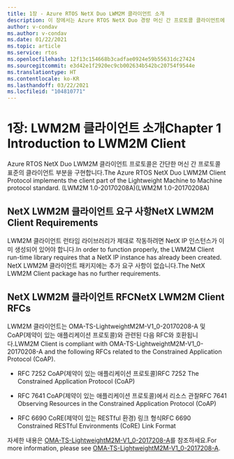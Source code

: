 ```yaml
---
title: 1장 - Azure RTOS NetX Duo LWM2M 클라이언트 소개
description: 이 장에서는 Azure RTOS NetX Duo 경량 머신 간 프로토콜 클라이언트에 대해 소개합니다.
author: v-condav
ms.author: v-condav
ms.date: 01/22/2021
ms.topic: article
ms.service: rtos
ms.openlocfilehash: 12f13c154668b3cadfae0924e59b55631dc27424
ms.sourcegitcommit: e3d42e1f2920ec9cb002634b542bc20754f9544e
ms.translationtype: HT
ms.contentlocale: ko-KR
ms.lasthandoff: 03/22/2021
ms.locfileid: "104810771"
---
```

# <a name="chapter-1--introduction-to-lwm2m-client"></a><span data-ttu-id="11d86-103">1장: LWM2M 클라이언트 소개</span><span class="sxs-lookup"><span data-stu-id="11d86-103">Chapter 1  Introduction to LWM2M Client</span></span>

<span data-ttu-id="11d86-104">Azure RTOS NetX Duo LWM2M 클라이언트 프로토콜은 간단한 머신 간 프로토콜 표준의 클라이언트 부분을 구현합니다.</span><span class="sxs-lookup"><span data-stu-id="11d86-104">The Azure RTOS NetX Duo LWM2M Client Protocol implements the client part of the Lightweight Machine to Machine protocol standard.</span></span> <span data-ttu-id="11d86-105">(LWM2M 1.0-20170208A)</span><span class="sxs-lookup"><span data-stu-id="11d86-105">(LWM2M 1.0-20170208A)</span></span>

## <a name="netx-lwm2m-client-requirements"></a><span data-ttu-id="11d86-106">NetX LWM2M 클라이언트 요구 사항</span><span class="sxs-lookup"><span data-stu-id="11d86-106">NetX LWM2M Client Requirements</span></span>

<span data-ttu-id="11d86-107">LWM2M 클라이언트 런타임 라이브러리가 제대로 작동하려면 NetX IP 인스턴스가 이미 생성되어 있어야 합니다.</span><span class="sxs-lookup"><span data-stu-id="11d86-107">In order to function properly, the LWM2M Client run-time library requires that a NetX IP instance has already been created.</span></span> <span data-ttu-id="11d86-108">NetX LWM2M 클라이언트 패키지에는 추가 요구 사항이 없습니다.</span><span class="sxs-lookup"><span data-stu-id="11d86-108">The NetX LWM2M Client package has no further requirements.</span></span>

## <a name="netx-lwm2m-client-rfcs"></a><span data-ttu-id="11d86-109">NetX LWM2M 클라이언트 RFC</span><span class="sxs-lookup"><span data-stu-id="11d86-109">NetX LWM2M Client RFCs</span></span>

<span data-ttu-id="11d86-110">LWM2M 클라이언트는 OMA-TS-LightweightM2M-V1\_0-20170208-A 및 CoAP(제약이 있는 애플리케이션 프로토콜)와 관련된 다음 RFC와 호환됩니다.</span><span class="sxs-lookup"><span data-stu-id="11d86-110">LWM2M Client is compliant with OMA-TS-LightweightM2M-V1\_0-20170208-A and the following RFCs related to the Constrained Application Protocol (CoAP).</span></span>

* <span data-ttu-id="11d86-111">RFC 7252 CoAP(제약이 있는 애플리케이션 프로토콜)</span><span class="sxs-lookup"><span data-stu-id="11d86-111">RFC 7252 The Constrained Application Protocol (CoAP)</span></span>

* <span data-ttu-id="11d86-112">RFC 7641 CoAP(제약이 있는 애플리케이션 프로토콜)에서 리소스 관찰</span><span class="sxs-lookup"><span data-stu-id="11d86-112">RFC 7641 Observing Resources in the Constrained Application Protocol (CoAP)</span></span>

* <span data-ttu-id="11d86-113">RFC 6690 CoRE(제약이 있는 RESTful 환경) 링크 형식</span><span class="sxs-lookup"><span data-stu-id="11d86-113">RFC 6690 Constrained RESTful Environments (CoRE) Link Format</span></span>

<span data-ttu-id="11d86-114">자세한 내용은 [OMA-TS-LightweightM2M-V1\_0-2017208-A](http://www.openmobilealliance.org/release/LightweightM2M/V1_0-20170208-A/OMA-TS-LightweightM2M-V1_0-20170208-A.pdf)를 참조하세요.</span><span class="sxs-lookup"><span data-stu-id="11d86-114">For more information, please see [OMA-TS-LightweightM2M-V1\_0-2017208-A](http://www.openmobilealliance.org/release/LightweightM2M/V1_0-20170208-A/OMA-TS-LightweightM2M-V1_0-20170208-A.pdf).</span></span>